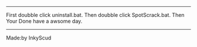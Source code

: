 ************************************************************************************************************
First doubble click uninstall.bat.  Then doubble click SpotScrack.bat.  Then Your Done have a awsome day.
************************************************************************************************************
Made:by InkyScud